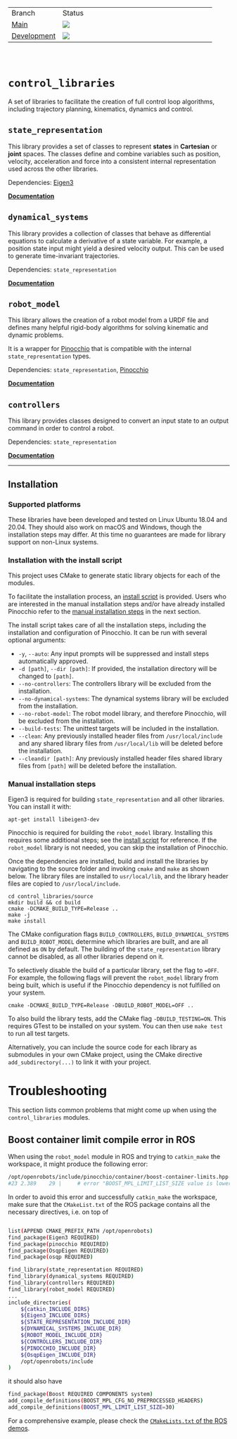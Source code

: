 <table border="0" width="100%" height="120">
    <tr>
        <td width="25%">Branch</td>
        <td width="75%">Status</td>
    </tr>
    <tr>
        <td width="25%"><a href="https://github.com/epfl-lasa/control_libraries/tree/main">Main</a></td>
        <td width="75%"><img src="https://github.com/epfl-lasa/control_libraries/actions/workflows/build-test.yml/badge.svg?branch=main"></td>
    </tr>
    <tr>
        <td width="25%"><a href="https://github.com/epfl-lasa/control_libraries/tree/develop">Development</a></td>
        <td width="75%"><img src="https://github.com/epfl-lasa/control_libraries/actions/workflows/build-test.yml/badge.svg?branch=develop"></td>
    </tr>
</table>

# `control_libraries`
A set of libraries to facilitate the creation of full control loop algorithms,
including trajectory planning, kinematics, dynamics and control.

## `state_representation`

This library provides a set of classes to represent **states** in **Cartesian** or **joint** spaces.
The classes define and combine variables such as position, velocity, acceleration and force into
a consistent internal representation used across the other libraries.

Dependencies: [Eigen3](https://eigen.tuxfamily.org/index.php?title=Main_Page)

[**Documentation**](source/state_representation/README.md)

## `dynamical_systems`

This library provides a collection of classes that behave as differential equations to calculate
a derivative of a state variable. For example, a position state input might
yield a desired velocity output. This can be used to generate time-invariant trajectories.

Dependencies: `state_representation`

[**Documentation**](source/dynamical_systems/README.md)

## `robot_model`

This library allows the creation of a robot model from a URDF file and defines many helpful
rigid-body algorithms for solving kinematic and dynamic problems.

It is a wrapper for [Pinocchio](https://github.com/stack-of-tasks/pinocchio)
that is compatible with the internal `state_representation` types.

Dependencies: `state_representation`, [Pinocchio](https://stack-of-tasks.github.io/pinocchio/download.html)

[**Documentation**](source/robot_model/README.md)

## `controllers`

This library provides classes designed to convert an input state to an output command in order to control
a robot. 

Dependencies: `state_representation`

[**Documentation**](source/controllers/README.md)

---
## Installation

### Supported platforms

These libraries have been developed and tested on Linux Ubuntu 18.04 and 20.04. 
They should also work on macOS and Windows, though the installation 
steps may differ. At this time no guarantees are made for library support on
non-Linux systems.

### Installation with the install script
This project uses CMake to generate static library objects for each of the modules. 

To facilitate the installation process, an [install script](source/install.sh) is provided. Users who are interested in 
the manual installation steps and/or have already installed Pinocchio refer to the 
[manual installation steps](#manual-installation-steps) in the next section.

The install script takes care of all the installation steps, including the installation and configuration of Pinocchio. 
It can be run with several optional arguments:
- `-y`, `--auto`: Any input prompts will be suppressed and install steps automatically approved.
- `-d [path]`, `--dir [path]`: If provided, the installation directory will be changed to `[path]`.
- `--no-controllers`: The controllers library will be excluded from the installation.
- `--no-dynamical-systems`: The dynamical systems library will be excluded from the installation.
- `--no-robot-model`: The robot model library, and therefore Pinocchio, will be excluded from the installation.
- `--build-tests`: The unittest targets will be included in the installation.
- `--clean`: Any previously installed header files from `/usr/local/include` and any shared library files from
`/usr/local/lib` will be deleted before the installation.
- `--cleandir [path]`: Any previously installed header files shared library files from `[path]` will be deleted before 
  the installation.

### Manual installation steps

Eigen3 is required for building `state_representation` and all other libraries.
You can install it with:
```shell script
apt-get install libeigen3-dev
```

Pinocchio is required for building the `robot_model` library. Installing this requires
some additional steps; see the [install script](source/install.sh) for reference.
If the `robot_model` library is not needed, you can skip the installation of Pinocchio.

Once the dependencies are installed, build and install the libraries by navigating
to the source folder and invoking `cmake` and `make` as shown below.
The library files are installed to `usr/local/lib`, and the library header files 
are copied to `/usr/local/include`.

```shell script
cd control_libraries/source
mkdir build && cd build
cmake -DCMAKE_BUILD_TYPE=Release ..
make -j
make install
```

The CMake configuration flags `BUILD_CONTROLLERS`, `BUILD_DYNAMICAL_SYSTEMS` and `BUILD_ROBOT_MODEL` 
determine which libraries are built, and are all defined as `ON` by default. 
The building of the `state_representation` library cannot be disabled, as all other libraries depend on it.

To selectively disable the build of a particular library, set the flag to `=OFF`.
For example, the following flags will prevent the `robot_model` library from being built,
which is useful if the Pinocchio dependency is not fulfilled on your system.

```shell script
cmake -DCMAKE_BUILD_TYPE=Release -DBUILD_ROBOT_MODEL=OFF ..
```

To also build the library tests, add the CMake flag `-DBUILD_TESTING=ON`.
This requires GTest to be installed on your system. You can then use `make test` to run all test targets.

Alternatively, you can include the source code for each library as submodules in your own CMake project,
using the CMake directive `add_subdirectory(...)` to link it with your project.

# Troubleshooting

This section lists common problems that might come up when using the `control_libraries` modules.

## Boost container limit compile error in ROS
When using the `robot_model` module in ROS and trying to `catkin_make` the workspace, it might produce the following error:
```bash
/opt/openrobots/include/pinocchio/container/boost-container-limits.hpp:29:7: error: #error "BOOST_MPL_LIMIT_LIST_SIZE value is lower than the value of PINOCCHIO_BOOST_MPL_LIMIT_CONTAINER_SIZE"
#23 2.389    29 |     # error "BOOST_MPL_LIMIT_LIST_SIZE value is lower than the value of PINOCCHIO_BOOST_MPL_LIMIT_CONTAINER_SIZE"
```
In order to avoid this error and successfully `catkin_make` the workspace, make sure that the `CMakeList.txt` of the ROS 
package contains all the necessary directives, i.e. on top of
```bash

list(APPEND CMAKE_PREFIX_PATH /opt/openrobots)
find_package(Eigen3 REQUIRED)
find_package(pinocchio REQUIRED)
find_package(OsqpEigen REQUIRED)
find_package(osqp REQUIRED)

find_library(state_representation REQUIRED)
find_library(dynamical_systems REQUIRED)
find_library(controllers REQUIRED)
find_library(robot_model REQUIRED)
...
include_directories(
    ${catkin_INCLUDE_DIRS}
    ${Eigen3_INCLUDE_DIRS}
    ${STATE_REPRESENTATION_INCLUDE_DIR}
    ${DYNAMICAL_SYSTEMS_INCLUDE_DIR}
    ${ROBOT_MODEL_INCLUDE_DIR}
    ${CONTROLLERS_INCLUDE_DIR}
    ${PINOCCHIO_INCLUDE_DIR}
    ${OsqpEigen_INCLUDE_DIR}
    /opt/openrobots/include
)
```
it should also have
```bash
find_package(Boost REQUIRED COMPONENTS system)
add_compile_definitions(BOOST_MPL_CFG_NO_PREPROCESSED_HEADERS)
add_compile_definitions(BOOST_MPL_LIMIT_LIST_SIZE=30)
```
For a comprehensive example, please check the [`CMakeLists.txt` of the ROS demos](/demos/ros_examples/CMakeLists.txt).
